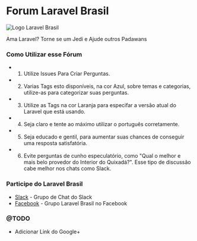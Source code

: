 # Forum Laravel Brasil

![Logo Laravel Brasil](https://avatars3.githubusercontent.com/u/2520773?v=3&s=100)

Ama Laravel? Torne se um Jedi e Ajude outros Padawans 

### Como Utilizar esse Fórum
 
 - 1) Utilize Issues Para Criar Perguntas.
 - 2) Varias Tags esto disponíveis, na cor Azul, sobre temas e categorias, utilize-as para categorizar suas perguntas.
 - 3) Utilize as Tags na cor Laranja para especifar a versão atual do Laravel que está usando.
 - 4) Seja claro e tente ao máximo utilizar o português corretamente.
 - 5) Seja educado e gentil, para aumentar suas chances de conseguir uma resposta satisfatória.
 - 6) Evite perguntas de cunho especulatório, como "Qual o melhor e mais belo provedor do Interior do Quixadá?". Esse tipo de discussão cabe melhor nos chats como Slack.
 
### Participe do Laravel Brasil
 - [Slack](http://slack.laravel.com.br) - Grupo de Chat do Slack
 - [Facebook](https://www.facebook.com/groups/laravelbrasil/) - Grupo Laravel Brasil no Facebook
 
### @TODO
 - Adicionar Link do Google+
